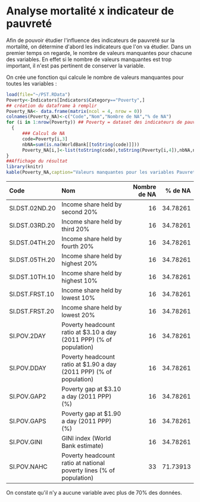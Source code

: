 Analyse mortalité x indicateur de pauvreté
================

Afin de pouvoir étudier l'influence des indicateurs de pauvreté sur la mortalité, on détermine d'abord les indicateurs que l'on va étudier. Dans un premier temps on regarde, le nombre de valeurs manquantes pour chacune des variables. En effet si le nombre de valeurs manquantes est trop important, il n'est pas pertinent de conserver la variable.

On crée une fonction qui calcule le nombre de valeurs manquantes pour toutes les variables :

``` r
load(file="~/PST.RData")
Poverty<-Indicators[Indicators$Category=="Poverty",]
## création du dataframe à remplir
Poverty_NA<- data.frame(matrix(ncol = 4, nrow = 0))
colnames(Poverty_NA)<-c("Code","Nom","Nombre de NA","% de NA")
for (i in 1:nrow(Poverty)) ## Poverty = dataset des indicateurs de pauvreté et leur signification
  {
      ### Calcul de NA
      code=Poverty[i,3]
      nbNA=sum(is.na(WorldBank[[toString(code)]]))
      Poverty_NA[i,]<-list(toString(code),toString(Poverty[i,4]),nbNA,nbNA/46*100)
}
##Affichage du résultat
library(knitr)
kable(Poverty_NA,caption="Valeurs manquantes pour les variables Pauvreté")
```

| Code           | Nom                                                                 |  Nombre de NA|   % de NA|
|:---------------|:--------------------------------------------------------------------|-------------:|---------:|
| SI.DST.02ND.20 | Income share held by second 20%                                     |            16|  34.78261|
| SI.DST.03RD.20 | Income share held by third 20%                                      |            16|  34.78261|
| SI.DST.04TH.20 | Income share held by fourth 20%                                     |            16|  34.78261|
| SI.DST.05TH.20 | Income share held by highest 20%                                    |            16|  34.78261|
| SI.DST.10TH.10 | Income share held by highest 10%                                    |            16|  34.78261|
| SI.DST.FRST.10 | Income share held by lowest 10%                                     |            16|  34.78261|
| SI.DST.FRST.20 | Income share held by lowest 20%                                     |            16|  34.78261|
| SI.POV.2DAY    | Poverty headcount ratio at $3.10 a day (2011 PPP) (% of population) |            16|  34.78261|
| SI.POV.DDAY    | Poverty headcount ratio at $1.90 a day (2011 PPP) (% of population) |            16|  34.78261|
| SI.POV.GAP2    | Poverty gap at $3.10 a day (2011 PPP) (%)                           |            16|  34.78261|
| SI.POV.GAPS    | Poverty gap at $1.90 a day (2011 PPP) (%)                           |            16|  34.78261|
| SI.POV.GINI    | GINI index (World Bank estimate)                                    |            16|  34.78261|
| SI.POV.NAHC    | Poverty headcount ratio at national poverty lines (% of population) |            33|  71.73913|

On constate qu'il n'y a aucune variable avec plus de 70% des données.
